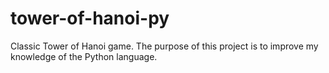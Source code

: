 # tower-of-hanoi-py
Classic Tower of Hanoi game. The purpose of this project is to improve my knowledge of the Python language.

